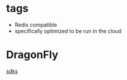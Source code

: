 # tags
- Redis compatible
- specifically optimized to be run in the cloud

# DragonFly
[sdks](https://www.dragonflydb.io/docs/development/sdks)
